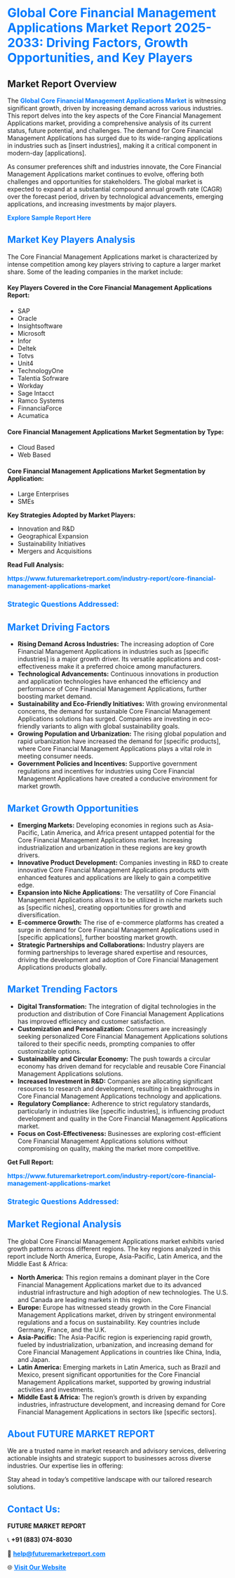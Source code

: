 <h1 style="color: #007BFF;">Global Core Financial Management Applications Market Report 2025-2033: Driving Factors, Growth Opportunities, and Key Players</h1>

<section id="overview">
<h2>Market Report Overview</h2>
<p>The <a href="https://www.futuremarketreport.com/industry-report/core-financial-management-applications-market" style="color: #007BFF; text-decoration: none;"><strong>Global Core Financial Management Applications Market</strong></a> is witnessing significant growth, driven by increasing demand across various industries. This report delves into the key aspects of the Core Financial Management Applications market, providing a comprehensive analysis of its current status, future potential, and challenges. The demand for Core Financial Management Applications has surged due to its wide-ranging applications in industries such as [insert industries], making it a critical component in modern-day [applications].</p>
<p>As consumer preferences shift and industries innovate, the Core Financial Management Applications market continues to evolve, offering both challenges and opportunities for stakeholders. The global market is expected to expand at a substantial compound annual growth rate (CAGR) over the forecast period, driven by technological advancements, emerging applications, and increasing investments by major players.</p>
</section>

<section id="overview">
<p><a href="https://www.futuremarketreport.com/request-sample/reportId=27502" style="color: #007BFF; text-decoration: none;"><strong>Explore Sample Report Here</strong></a></p>
</section>

<section id="key-players">
<h2 style="color: #007BFF;">Market Key Players Analysis</h2>
<p>The Core Financial Management Applications market is characterized by intense competition among key players striving to capture a larger market share. Some of the leading companies in the market include:</p>
<h4>Key Players Covered in the Core Financial Management Applications Report:</h4>
<ul><li>SAP</li><li>Oracle</li><li>Insightsoftware</li><li>Microsoft</li><li>Infor</li><li>Deltek</li><li>Totvs</li><li>Unit4</li><li>TechnologyOne</li><li>Talentia Sofrware</li><li>Workday</li><li>Sage Intacct</li><li>Ramco Systems</li><li>FinnanciaForce</li><li>Acumatica</li></ul>
<h4>Core Financial Management Applications Market Segmentation by Type:</h4>
<ul><li>Cloud Based</li><li>Web Based</li></ul>

<h4>Core Financial Management Applications Market Segmentation by Application:</h4>
<ul><li>Large Enterprises</li><li>SMEs</li></ul>
<p><strong>Key Strategies Adopted by Market Players:</strong></p>
<ul>
<li>Innovation and R&D</li>
<li>Geographical Expansion</li>
<li>Sustainability Initiatives</li>
<li>Mergers and Acquisitions</li>
</ul>
</section>

<section>
<p><strong>Read Full Analysis: </strong></p><a href="https://www.futuremarketreport.com/industry-report/core-financial-management-applications-market" style="color: #007BFF; text-decoration: none;"><strong>https://www.futuremarketreport.com/industry-report/core-financial-management-applications-market</strong></a>
<h3 style="color: #007BFF;">Strategic Questions Addressed:</h3>
</section>

<section id="driving-factors">
<h2 style="color: #007BFF;">Market Driving Factors</h2>
<ul>
<li><strong>Rising Demand Across Industries:</strong> The increasing adoption of Core Financial Management Applications in industries such as [specific industries] is a major growth driver. Its versatile applications and cost-effectiveness make it a preferred choice among manufacturers.</li>
<li><strong>Technological Advancements:</strong> Continuous innovations in production and application technologies have enhanced the efficiency and performance of Core Financial Management Applications, further boosting market demand.</li>
<li><strong>Sustainability and Eco-Friendly Initiatives:</strong> With growing environmental concerns, the demand for sustainable Core Financial Management Applications solutions has surged. Companies are investing in eco-friendly variants to align with global sustainability goals.</li>
<li><strong>Growing Population and Urbanization:</strong> The rising global population and rapid urbanization have increased the demand for [specific products], where Core Financial Management Applications plays a vital role in meeting consumer needs.</li>
<li><strong>Government Policies and Incentives:</strong> Supportive government regulations and incentives for industries using Core Financial Management Applications have created a conducive environment for market growth.</li>
</ul>
</section>

<section id="growth-opportunities">
<h2 style="color: #007BFF;">Market Growth Opportunities</h2>
<ul>
<li><strong>Emerging Markets:</strong> Developing economies in regions such as Asia-Pacific, Latin America, and Africa present untapped potential for the Core Financial Management Applications market. Increasing industrialization and urbanization in these regions are key growth drivers.</li>
<li><strong>Innovative Product Development:</strong> Companies investing in R&D to create innovative Core Financial Management Applications products with enhanced features and applications are likely to gain a competitive edge.</li>
<li><strong>Expansion into Niche Applications:</strong> The versatility of Core Financial Management Applications allows it to be utilized in niche markets such as [specific niches], creating opportunities for growth and diversification.</li>
<li><strong>E-commerce Growth:</strong> The rise of e-commerce platforms has created a surge in demand for Core Financial Management Applications used in [specific applications], further boosting market growth.</li>
<li><strong>Strategic Partnerships and Collaborations:</strong> Industry players are forming partnerships to leverage shared expertise and resources, driving the development and adoption of Core Financial Management Applications products globally.</li>
</ul>
</section>

<section id="trending-factors">
<h2 style="color: #007BFF;">Market Trending Factors</h2>
<ul>
<li><strong>Digital Transformation:</strong> The integration of digital technologies in the production and distribution of Core Financial Management Applications has improved efficiency and customer satisfaction.</li>
<li><strong>Customization and Personalization:</strong> Consumers are increasingly seeking personalized Core Financial Management Applications solutions tailored to their specific needs, prompting companies to offer customizable options.</li>
<li><strong>Sustainability and Circular Economy:</strong> The push towards a circular economy has driven demand for recyclable and reusable Core Financial Management Applications solutions.</li>
<li><strong>Increased Investment in R&D:</strong> Companies are allocating significant resources to research and development, resulting in breakthroughs in Core Financial Management Applications technology and applications.</li>
<li><strong>Regulatory Compliance:</strong> Adherence to strict regulatory standards, particularly in industries like [specific industries], is influencing product development and quality in the Core Financial Management Applications market.</li>
<li><strong>Focus on Cost-Effectiveness:</strong> Businesses are exploring cost-efficient Core Financial Management Applications solutions without compromising on quality, making the market more competitive.</li>
</ul>
</section>

<section>
<p><strong>Get Full Report: </strong></p><a href="https://www.futuremarketreport.com/industry-report/core-financial-management-applications-market" style="color: #007BFF; text-decoration: none;"><strong>https://www.futuremarketreport.com/industry-report/core-financial-management-applications-market</strong></a>
<h3 style="color: #007BFF;">Strategic Questions Addressed:</h3>
</section>


<section id="regional-analysis">
<h2 style="color: #007BFF;">Market Regional Analysis</h2>
<p>The global Core Financial Management Applications market exhibits varied growth patterns across different regions. The key regions analyzed in this report include North America, Europe, Asia-Pacific, Latin America, and the Middle East & Africa:</p>
<ul>
<li><strong>North America:</strong> This region remains a dominant player in the Core Financial Management Applications market due to its advanced industrial infrastructure and high adoption of new technologies. The U.S. and Canada are leading markets in this region.</li>
<li><strong>Europe:</strong> Europe has witnessed steady growth in the Core Financial Management Applications market, driven by stringent environmental regulations and a focus on sustainability. Key countries include Germany, France, and the U.K.</li>
<li><strong>Asia-Pacific:</strong> The Asia-Pacific region is experiencing rapid growth, fueled by industrialization, urbanization, and increasing demand for Core Financial Management Applications in countries like China, India, and Japan.</li>
<li><strong>Latin America:</strong> Emerging markets in Latin America, such as Brazil and Mexico, present significant opportunities for the Core Financial Management Applications market, supported by growing industrial activities and investments.</li>
<li><strong>Middle East & Africa:</strong> The region’s growth is driven by expanding industries, infrastructure development, and increasing demand for Core Financial Management Applications in sectors like [specific sectors].</li>
</ul>
</section>

<footer>
<h2 style="color: #007BFF;">About FUTURE MARKET REPORT</h2>
<p>We are a trusted name in market research and advisory services, delivering actionable insights and strategic support to businesses across diverse industries. Our expertise lies in offering:</p>

<p>Stay ahead in today’s competitive landscape with our tailored research solutions.</p>

<h2 style="color: #007BFF;">Contact Us:</h2>
<p><strong>FUTURE MARKET REPORT</strong></p>
<p>📞 <strong>+91 (883) 074-8030</strong></p>
<p>📧 <strong><a href="mailto:help@futuremarketreport.com" style="color: #007BFF;">help@futuremarketreport.com</a></strong></p>
<p>🌐 <strong><a href="https://www.futuremarketreport.com/" style="color: #007BFF;">Visit Our Website</a></strong></p>
</footer>